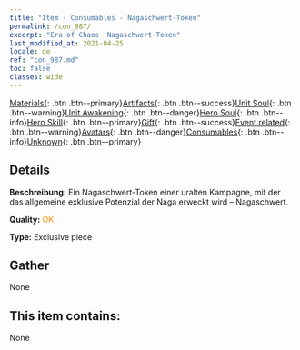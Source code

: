 ```yaml
---
title: "Item - Consumables - Nagaschwert-Token"
permalink: /con_987/
excerpt: "Era of Chaos  Nagaschwert-Token"
last_modified_at: 2021-04-25
locale: de
ref: "con_987.md"
toc: false
classes: wide
---
```

 [Materials](/ItemsDE/){: .btn .btn--primary}[Artifacts](/ItemsDE/Artifacts/){: .btn .btn--success}[Unit Soul](/ItemsDE/UnitSoul/){: .btn .btn--warning}[Unit Awakening](/ItemsDE/UnitAwakening/){: .btn .btn--danger}[Hero Soul](/ItemsDE/HeroSoul/){: .btn .btn--info}[Hero Skill](/ItemsDE/HeroSkill/){: .btn .btn--primary}[Gift](/ItemsDE/Gift/){: .btn .btn--success}[Event related](/ItemsDE/Events/){: .btn .btn--warning}[Avatars](/ItemsDE/Avatars/){: .btn .btn--danger}[Consumables](/ItemsDE/Consumables/){: .btn .btn--info}[Unknown](/ItemsDE/Unknown/){: .btn .btn--primary}

## Details
 **Beschreibung:** Ein Nagaschwert-Token einer uralten Kampagne, mit der das allgemeine exklusive Potenzial der Naga erweckt wird – Nagaschwert.

 **Quality:** <span style="color: #FF8C00">OK</span>

 **Type:** Exclusive piece

## Gather

  None

## This item contains:

  None

